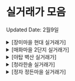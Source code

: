 # 실거래가 모음
Updated Date: 2월9일
<details><summary>[장미마을 현대 실거래가] </summary><div markdown='1'>

|No|계약 날짜|층|크기|가격|
|--|--|--|--|--|
|1|01월|1층|75.188㎡|72,000만원|
|2|01월|4층|74.61㎡|75,000만원|

</div></details><details><summary>[매화마을 2단지 실거래가] </summary><div markdown='1'>

|No|계약 날짜|층|크기|가격|
|--|--|--|--|--|
|1|01월|7층|58.71㎡|55,500만원|

</div></details><details><summary>[야탑 벽산 실거래가] </summary><div markdown='1'>

|No|계약 날짜|층|크기|가격|
|--|--|--|--|--|
|1|01월|13층|69.87㎡|70,000만원|

</div></details><details><summary>[청라한솔 실거래가] </summary><div markdown='1'>

|No|계약 날짜|층|크기|가격|
|--|--|--|--|--|

</div></details><details><summary>[정자 정든마을 실거래가] </summary><div markdown='1'>

|No|계약 날짜|층|크기|가격|
|--|--|--|--|--|
|1|01월|14층|68.04㎡|78,000만원|

</div></details>
